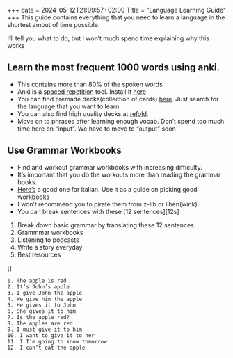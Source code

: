 +++
date = 2024-05-12T21:09:57+02:00
Title = "Language Learning Guide"
+++
This guide contains everything that you need to learn a language in the shortest amout of time possible. 

I’ll tell you what to do, but I won’t much spend time explaining why this works

##  Learn the most frequent 1000 words using anki. 
- This contains more than 80% of the spoken words
- Anki is a [spaced repetition](https://en.wikipedia.org/wiki/Spaced_repetition) tool. Install it [here](https://apps.ankiweb.net/)
- You can find premade decks(collection of cards) [here](https://ankiweb.net/shared/decks). Just search for the language that you want to learn. 
- You can also find high quality decks at [refold](https://refold.la/decks/). 
- Move on to phrases after learning enough vocab. Don’t spend too much time here on “input”. We have to move to “output” soon

## Use Grammar Workbooks
- Find and workout grammar workbooks with increasing difficulty. 
- It’s important that you do the workouts more than reading the grammar books. 
- [Here’s](https://shop.librerialenuvole.it/scheda-libro/fabia-gatti-stella-peyronel/grammatica-in-contesto-strutture-e-temi-di-italiano-per-stranieri-per-le-scuole-superiori-9788820128432-2942259.html) a good one for italian. Use it as a guide on picking good workbooks
- I won’t recommend you to pirate them from z-lib or liben(wink)
- You can break sentences with these [12 sentences][12s]

		







1. Break down basic grammar by translating these 12 sentences. 
2. Grammmar workbooks
3. Listening to podcasts
4. Write a story everyday
5. Best resources


[]

	1. The apple is red
	2. It’s John’s apple
	3. I give John the apple
	4. We give him the apple
	5. He gives it to John
	6. She gives it to him
	7. Is the apple red?
	8. The apples are red
	9. I must give it to him
	10. I want to give it to her
	11. I I’m going to know tomorrow
	12. I can’t eat the apple

